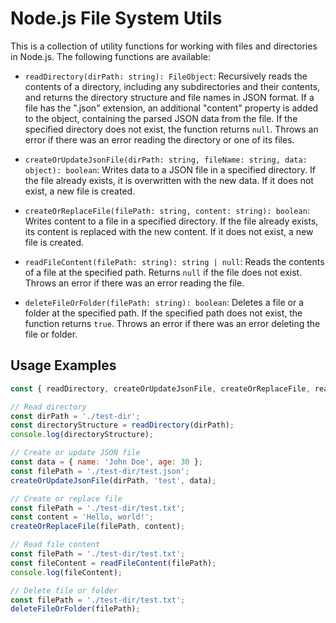 # Node.js File System Utils

This is a collection of utility functions for working with files and directories in Node.js. The following functions are available:

- `readDirectory(dirPath: string): FileObject`: Recursively reads the contents of a directory, including any subdirectories and their contents, and returns the directory structure and file names in JSON format. If a file has the ".json" extension, an additional "content" property is added to the object, containing the parsed JSON data from the file. If the specified directory does not exist, the function returns `null`. Throws an error if there was an error reading the directory or one of its files.

- `createOrUpdateJsonFile(dirPath: string, fileName: string, data: object): boolean`: Writes data to a JSON file in a specified directory. If the file already exists, it is overwritten with the new data. If it does not exist, a new file is created.

- `createOrReplaceFile(filePath: string, content: string): boolean`: Writes content to a file in a specified directory. If the file already exists, its content is replaced with the new content. If it does not exist, a new file is created.

- `readFileContent(filePath: string): string | null`: Reads the contents of a file at the specified path. Returns `null` if the file does not exist. Throws an error if there was an error reading the file.

- `deleteFileOrFolder(filePath: string): boolean`: Deletes a file or a folder at the specified path. If the specified path does not exist, the function returns `true`. Throws an error if there was an error deleting the file or folder.

## Usage Examples

```javascript
const { readDirectory, createOrUpdateJsonFile, createOrReplaceFile, readFileContent, deleteFileOrFolder } = require('./fs-utils');

// Read directory
const dirPath = './test-dir';
const directoryStructure = readDirectory(dirPath);
console.log(directoryStructure);

// Create or update JSON file
const data = { name: 'John Doe', age: 30 };
const filePath = './test-dir/test.json';
createOrUpdateJsonFile(dirPath, 'test', data);

// Create or replace file
const filePath = './test-dir/test.txt';
const content = 'Hello, world!';
createOrReplaceFile(filePath, content);

// Read file content
const filePath = './test-dir/test.txt';
const fileContent = readFileContent(filePath);
console.log(fileContent);

// Delete file or folder
const filePath = './test-dir/test.txt';
deleteFileOrFolder(filePath);
```